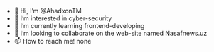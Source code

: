- 👋 Hi, I’m @AhadxonTM
- 👀 I’m interested in cyber-security
- 🌱 I’m currently learning frontend-developing
- 💞️ I’m looking to collaborate on the web-site named Nasafnews.uz
- 📫 How to reach me! none 

<!---
AhadxonTM/AhadxonTM is a ✨ special ✨ repository because its `README.md` (this file) appears on your GitHub profile.
You can click the Preview link to take a look at your changes.
--->
